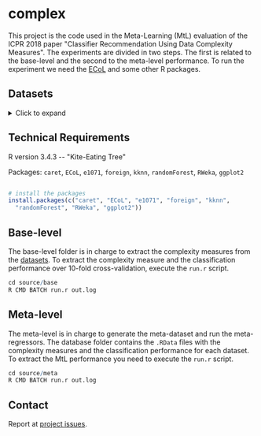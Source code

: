 complex
=======

This project is the code used in the Meta-Learning (MtL) evaluation of the ICPR 2018 paper "Classifier Recommendation Using Data Complexity Measures". The experiments are divided in two steps. The first is related to the base-level and the second to the meta-level performance. To run the experiment we need the [ECoL](https://CRAN.R-project.org/package=ECoL) and some other R packages.

## Datasets

<details>
  <summary>Click to expand</summary>
Summary of datasets characteristics: identifier, name, number of examples, number of features (numeric/categorical), number of classes and the majority class proportion of each dataset.

|ID    |Dataset                           |Examples |Feautures    |Class |%MC |
|:-----|:---------------------------------|:--------|:------------|:-----|:---|
|1455  |acute inflammations               |120      |6 (1/5)      |2     |1   |
|1556  |acute inflammations               |120      |6 (1/5)      |2     |1   |
|1043  |ada agnostic                      |4562     |47 (47/0)    |2     |3   |
|458   |analcatdata authorship            |841      |70 (70/0)    |4     |6   |
|448   |analcatdata boxing1               |120      |3 (0/3)      |2     |2   |
|444   |analcatdata boxing2               |132      |3 (0/3)      |2     |1   |
|461   |analcatdata creditscore           |100      |6 (3/3)      |2     |3   |
|469   |analcatdata dmft                  |797      |4 (0/4)      |6     |1   |
|475   |analcatdata germangss             |400      |5 (1/4)      |4     |1   |
|450   |analcatdata lawsuit               |264      |4 (3/1)      |2     |13  |
|1456  |appendicitis                      |106      |7 (7/0)      |2     |4   |
|1061  |ar4                               |107      |29 (29/0)    |2     |4   |
|292   |Australian                        |690      |14 (14/0)    |2     |1   |
|1547  |autoUniv au1 1000                 |1000     |20 (20/0)    |2     |3   |
|1548  |autoUniv au4 2500                 |2500     |100 (58/42)  |3     |6   |
|1555  |autoUniv au6 1000                 |1000     |40 (37/3)    |8     |3   |
|1551  |autoUniv au6 400                  |400      |40 (37/3)    |8     |4   |
|1549  |autoUniv au6 750                  |750      |40 (37/3)    |8     |3   |
|1552  |autoUniv au7 1100                 |1100     |12 (8/4)     |5     |2   |
|1554  |autoUniv au7 500                  |500      |12 (8/4)     |5     |4   |
|1553  |autoUniv au7 700                  |700      |12 (8/4)     |3     |1   |
|463   |backache                          |180      |31 (5/26)    |2     |6   |
|1121  |badges2                           |294      |10 (7/3)     |2     |2   |
|11    |balance scale                     |625      |4 (4/0)      |3     |6   |
|1460  |banana                            |5300     |2 (2/0)      |2     |1   |
|1558  |bank marketing                    |4521     |16 (7/9)     |2     |8   |
|1462  |banknote authentication           |1372     |4 (4/0)      |2     |1   |
|1463  |blogger                           |100      |5 (0/5)      |2     |2   |
|1464  |blood transfusion service center  |748      |4 (4/0)      |2     |3   |
|1465  |breast tissue                     |106      |9 (9/0)      |6     |2   |
|1559  |breast tissue                     |106      |9 (9/0)      |4     |4   |
|21    |car                               |1728     |6 (0/6)      |4     |19  |
|1466  |cardiotocography                  |2126     |35 (35/0)    |10    |11  |
|1467  |climate model simulation crashes  |540      |20 (20/0)    |2     |11  |
|23    |cmc                               |1473     |9 (2/7)      |3     |2   |
|31    |credit g                          |1000     |20 (7/13)    |2     |2   |
|1075  |datatrieve                        |130      |8 (8/0)      |2     |11  |
|37    |diabetes                          |768      |8 (8/0)      |2     |2   |
|694   |diggle table a2                   |310      |8 (8/0)      |9     |2   |
|1473  |fertility                         |100      |9 (9/0)      |2     |7   |
|1475  |first order theorem proving       |6118     |51 (51/0)    |6     |5   |
|4538  |GesturePhaseSegmentationProcessed |9873     |32 (32/0)    |5     |3   |
|338   |grub damage                       |155      |8 (2/6)      |4     |3   |
|43    |haberman                          |306      |3 (2/1)      |2     |3   |
|329   |hayes roth                        |160      |4 (4/0)      |3     |2   |
|1565  |heart h                           |294      |13 (13/0)    |5     |13  |
|1512  |heart long beach                  |200      |13 (13/0)    |5     |6   |
|53    |heart statlog                     |270      |13 (13/0)    |2     |1   |
|1479  |hill valley                       |1212     |100 (100/0)  |2     |1   |
|1566  |hill valley                       |1212     |100 (100/0)  |2     |1   |
|1480  |ilpd                              |583      |10 (9/1)     |2     |2   |
|59    |ionosphere                        |351      |33 (33/0)    |2     |2   |
|61    |iris                              |150      |4 (4/0)      |3     |1   |
|375   |JapaneseVowels                    |9961     |14 (14/0)    |9     |2   |
|1073  |jEdit 4.4.2                       |274      |8 (8/0)      |2     |1   |
|1048  |jEdit 4.4.3                       |369      |8 (8/0)      |2     |1   |
|1066  |kc1 binary                        |145      |86 (86/0)    |2     |1   |
|1065  |kc3                               |458      |39 (39/0)    |2     |10  |
|3     |kr vs kp                          |3196     |36 (0/36)    |2     |1   |
|40496 |LED display domain 7digit         |500      |7 (7/0)      |10    |2   |
|1484  |lsvt                              |126      |307 (307/0)  |2     |2   |
|1485  |madelon                           |2600     |500 (500/0)  |2     |1   |
|1056  |mc1                               |9466     |38 (38/0)    |2     |138 |
|1054  |mc2                               |161      |39 (39/0)    |2     |2   |
|12    |mfeat factors                     |2000     |216 (216/0)  |10    |1   |
|14    |mfeat fourier                     |2000     |76 (76/0)    |10    |1   |
|16    |mfeat karhunen                    |2000     |64 (64/0)    |10    |1   |
|18    |mfeat morphological               |2000     |6 (6/0)      |10    |1   |
|20    |mfeat pixel                       |2000     |240 (0/240)  |10    |1   |
|22    |mfeat zernike                     |2000     |47 (47/0)    |10    |1   |
|164   |molecular biology promoters       |106      |57 (0/57)    |2     |1   |
|333   |monks problems 1                  |556      |6 (0/6)      |2     |1   |
|334   |monks problems 2                  |601      |6 (0/6)      |2     |2   |
|335   |monks problems 3                  |554      |6 (0/6)      |2     |1   |
|1116  |musk                              |6598     |167 (166/1)  |2     |5   |
|1071  |mw1                               |403      |37 (37/0)    |2     |12  |
|311   |oil spill                         |937      |48 (48/0)    |2     |22  |
|28    |optdigits                         |5620     |62 (62/0)    |10    |1   |
|1487  |ozone level 8hr                   |2534     |72 (72/0)    |2     |15  |
|30    |page blocks                       |5473     |10 (10/0)    |5     |175 |
|1488  |parkinsons                        |195      |22 (22/0)    |2     |3   |
|1068  |pc1                               |1109     |21 (21/0)    |2     |13  |
|1069  |pc2                               |5589     |36 (36/0)    |2     |242 |
|1050  |pc3                               |1563     |37 (37/0)    |2     |9   |
|1049  |pc4                               |1458     |37 (37/0)    |2     |7   |
|1167  |pcreq                             |320      |8 (7/1)      |2     |2   |
|1489  |phoneme                           |5404     |5 (5/0)      |2     |2   |
|1490  |planning relax                    |182      |12 (12/0)    |2     |2   |
|1100  |PopularKids                       |478      |10 (6/4)     |3     |3   |
|446   |prnn crabs                        |200      |7 (6/1)      |2     |1   |
|464   |prnn synth                        |250      |2 (2/0)      |2     |1   |
|1494  |qsar biodeg                       |1055     |41 (41/0)    |2     |2   |
|1495  |qualitative bankruptcy            |250      |6 (0/6)      |2     |1   |
|1496  |ringnorm                          |7400     |20 (20/0)    |2     |1   |
|679   |rmftsa sleepdata                  |1024     |2 (2/0)      |4     |4   |
|1519  |robot failures lp4                |117      |90 (90/0)    |3     |3   |
|1520  |robot failures lp5                |164      |90 (90/0)    |5     |2   |
|1498  |sa heart                          |462      |9 (8/1)      |2     |2   |
|294   |satellite image                   |6435     |36 (36/0)    |6     |2   |
|182   |satimage                          |6430     |36 (36/0)    |6     |2   |
|312   |scene                             |2407     |299 (294/5)  |2     |5   |
|40877 |seeds                             |210      |7 (7/0)      |3     |1   |
|36    |segment                           |2310     |18 (18/0)    |7     |1   |
|40878 |seismic bumps                     |2584     |15 (11/4)    |2     |14  |
|1501  |semeion                           |1593     |256 (256/0)  |10    |1   |
|40    |sonar                             |208      |60 (60/0)    |2     |1   |
|44    |spambase                          |4601     |57 (57/0)    |2     |2   |
|336   |SPECT                             |267      |22 (0/22)    |2     |4   |
|1600  |SPECTF                            |267      |44 (44/0)    |2     |4   |
|46    |splice                            |3190     |60 (0/60)    |3     |2   |
|1504  |steel plates fault                |1941     |33 (33/0)    |2     |2   |
|377   |synthetic control                 |600      |60 (60/0)    |6     |1   |
|48    |tae                               |151      |5 (3/2)      |3     |1   |
|1115  |teachingAssistant                 |151      |6 (2/4)      |3     |1   |
|1506  |thoracic surgery                  |470      |16 (3/13)    |2     |6   |
|40474 |thyroid allbp                     |2800     |26 (6/20)    |5     |53  |
|40475 |thyroid allhyper                  |2800     |26 (6/20)    |5     |53  |
|50    |tic tac toe                       |958      |9 (0/9)      |2     |2   |
|1507  |twonorm                           |7400     |20 (20/0)    |2     |1   |
|1508  |user knowledge                    |403      |5 (5/0)      |5     |5   |
|54    |vehicle                           |846      |18 (18/0)    |4     |1   |
|1523  |vertebra column                   |310      |6 (6/0)      |3     |2   |
|685   |visualizing livestock             |130      |2 (1/1)      |5     |1   |
|1527  |volcanoes a1                      |3252     |3 (3/0)      |5     |51  |
|1528  |volcanoes a2                      |1623     |3 (3/0)      |5     |51  |
|1529  |volcanoes a3                      |1521     |3 (3/0)      |5     |47  |
|1530  |volcanoes a4                      |1515     |3 (3/0)      |5     |47  |
|1535  |volcanoes b5                      |9989     |3 (3/0)      |5     |369 |
|1538  |volcanoes d1                      |8753     |3 (3/0)      |5     |148 |
|1539  |volcanoes d2                      |9172     |3 (3/0)      |5     |155 |
|1540  |volcanoes d3                      |9285     |3 (3/0)      |5     |151 |
|1541  |volcanoes d4                      |8654     |3 (3/0)      |5     |146 |
|1497  |wall robot navigation             |5456     |24 (24/0)    |4     |7   |
|1526  |wall robot navigation             |5456     |4 (4/0)      |4     |7   |
|60    |waveform 5000                     |5000     |40 (40/0)    |3     |1   |
|1510  |wdbc                              |569      |30 (30/0)    |2     |2   |
|1511  |wholesale customers               |440      |8 (7/1)      |2     |2   |
|1570  |wilt                              |4839     |5 (5/0)      |2     |18  |
|187   |wine                              |178      |13 (13/0)    |3     |1   |
|40733 |yeast                             |1269     |8 (8/0)      |4     |3   |
|316   |yeast ml8                         |2417     |116 (103/13) |2     |70  |

</details>

## Technical Requirements

R version 3.4.3 -- "Kite-Eating Tree"

Packages: `caret`, `ECoL`, `e1071`, `foreign`, `kknn`, `randomForest`, `RWeka`, `ggplot2`

```r

# install the packages
install.packages(c("caret", "ECoL", "e1071", "foreign", "kknn", 
  "randomForest", "RWeka", "ggplot2"))


```

## Base-level

The base-level folder is in charge to extract the complexity measures from the [datasets](https://github.com/lpfgarcia/complex/tree/master/source/base/datasets). To extract the complexity measure and the classification performance over 10-fold cross-validation, execute the `run.r` script.

```r
cd source/base
R CMD BATCH run.r out.log

```

## Meta-level

The meta-level is in charge to generate the meta-dataset and run the meta-regressors. The database folder contains the `.RData` files with the complexity measures and the classification performance for each dataset. To extract the MtL performance you need to execute the `run.r` script.

```r
cd source/meta
R CMD BATCH run.r out.log

```

## Contact

Report at [project issues](https://github.com/lpfgarcia/complex/issues).

